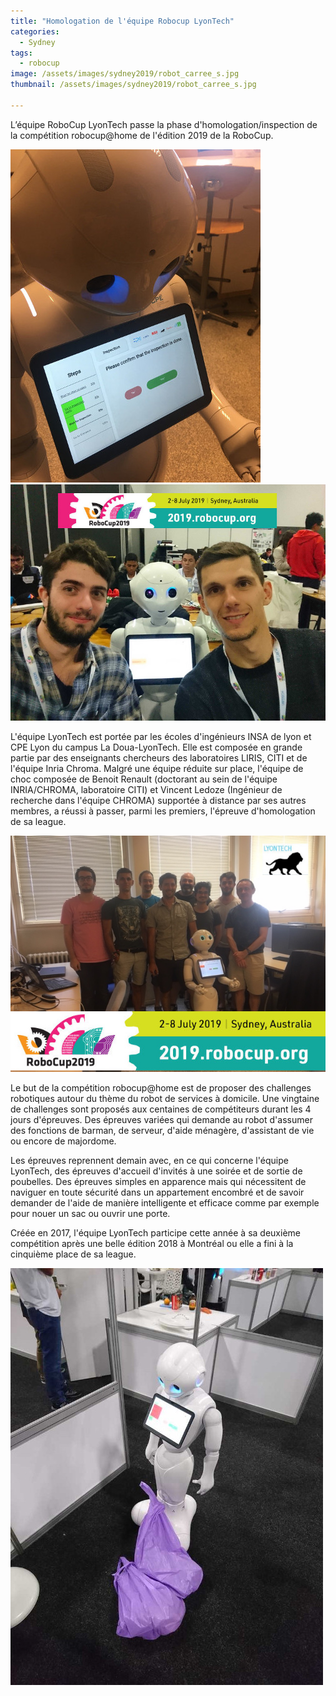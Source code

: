 ```yaml
---
title: "Homologation de l'équipe Robocup LyonTech"
categories:
  - Sydney
tags:
  - robocup
image: /assets/images/sydney2019/robot_carree_s.jpg
thumbnail: /assets/images/sydney2019/robot_carree_s.jpg

---
```



L’équipe RoboCup LyonTech passe la phase d'homologation/inspection de la compétition robocup@home de l'édition 2019 de la RoboCup.


![robot](/assets/images/sydney2019/robot.jpg)
![reduce but efficient team present at sydney](/assets/images/sydney2019/benoit_vincent_s.jpg)


L'équipe LyonTech est portée par les écoles d'ingénieurs INSA de lyon et CPE Lyon du campus La Doua-LyonTech. Elle est composée en grande partie par des enseignants chercheurs des laboratoires LIRIS, CITI et de l'équipe Inria Chroma.
Malgré une équipe réduite sur place, l'équipe de choc composée de Benoit Renault (doctorant au sein de l'équipe INRIA/CHROMA, laboratoire CITI) et Vincent Ledoze (Ingénieur de recherche dans l'équipe CHROMA) supportée à distance par ses autres membres, a réussi à passer, parmi les premiers, l'épreuve d'homologation de sa league.

![team](/assets/images/sydney2019/team_part.jpg)


Le but de la compétition robocup@home est de proposer des challenges robotiques autour du thème du robot de services à domicile. Une vingtaine de challenges sont proposés aux centaines de compétiteurs durant les 4 jours d'épreuves. Des épreuves variées qui demande au robot d'assumer des fonctions de barman, de serveur, d'aide ménagère, d'assistant de vie ou encore de majordome.

Les épreuves reprennent demain avec, en ce qui concerne l'équipe LyonTech, des épreuves d'accueil d'invités à une soirée et de sortie de poubelles. Des épreuves simples en apparence mais qui nécessitent de naviguer en toute sécurité dans un appartement encombré et de savoir demander de l'aide de manière intelligente et efficace comme par exemple pour nouer un sac ou ouvrir une porte. 

Créée en 2017, l'équipe LyonTech participe cette année à sa deuxième compétition après une belle édition 2018 à Montréal ou elle a fini à la cinquième place de sa league.

![garbage](/assets/images/sydney2019/garbage_s.jpg)

<!--[garbage](/assets/images/sydney2019/poster.jpg) texte en commentaire -->
